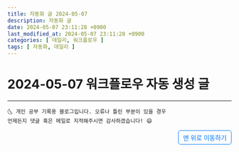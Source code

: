 ```yaml
---
title: 자동화 글 2024-05-07
description: 자동화 글
date: 2024-05-07 23:11:28 +0900
last_modified_at: 2024-05-07 23:11:28 +0900
categories: [ 데일리, 워크플로우 ]
tags: [ 자동화, 데일리 ]
---
```


# 2024-05-07 워크플로우 자동 생성 글

***
    🌜 개인 공부 기록용 블로그입니다. 오류나 틀린 부분이 있을 경우 
    언제든지 댓글 혹은 메일로 지적해주시면 감사하겠습니다! 😄

<a href="#" style="display: inline-block; padding: 5px 10px; color: #007bff; text-decoration: none; border: 0.5px solid #007bff; border-radius: 5px; float: right;">맨 위로 이동하기</a>